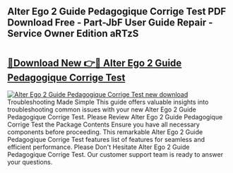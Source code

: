 ## Alter Ego 2 Guide Pedagogique Corrige Test PDF Download Free - Part-JbF User Guide Repair - Service Owner Edition aRTzS

# <h2><a href="http://bc60408.oget.top/?id=Alter+Ego+2+Guide+Pedagogique+Corrige+Test">🔗Download New 👉🔴 Alter Ego 2 Guide Pedagogique Corrige Test</a></h2>

[![Alter Ego 2 Guide Pedagogique Corrige Test new download](https://i.imgur.com/5g1atiW.png)](http://bc60408.oget.top/?id=Alter+Ego+2+Guide+Pedagogique+Corrige+Test)
Troubleshooting Made Simple This guide offers valuable insights into troubleshooting common issues with your new Alter Ego 2 Guide Pedagogique Corrige Test. Please Review Alter Ego 2 Guide Pedagogique Corrige Test the Package Contents Ensure you have all necessary components before proceeding. This remarkable Alter Ego 2 Guide Pedagogique Corrige Test features list of features for seamless and efficient performance. Please Don't Hesitate Alter Ego 2 Guide Pedagogique Corrige Test. Our customer support team is ready to answer your questions.
